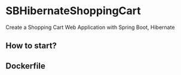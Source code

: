 # SBHibernateShoppingCart

Create a Shopping Cart Web Application with Spring Boot, Hibernate

## How to start?

## Dockerfile
